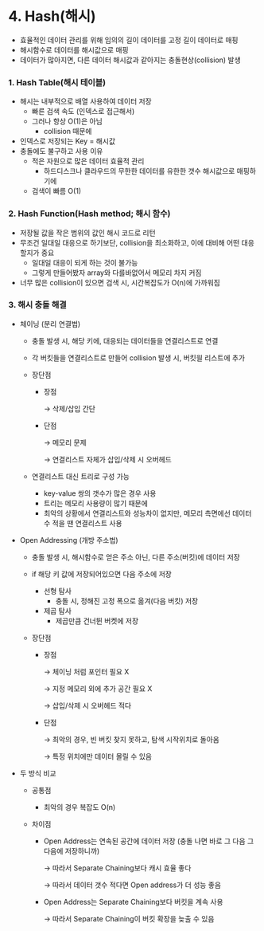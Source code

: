 # 4. Hash(해시)

* 효율적인 데이터 관리를 위해 임의의 길이 데이터를 고정 길이 데이터로 매핑
* 해시함수로 데이터를 해시값으로 매핑
* 데이터가 많아지면, 다른 데이터 해시값과 같아지는 충돌현상(collision) 발생



### 1. Hash Table(해시 테이블)

* 해시는 내부적으로 배열 사용하여 데이터 저장
  * 빠른 검색 속도 (인덱스로 접근해서)
  * 그러나 항상 O(1)은 아님
    * collision 때문에
* 인덱스로 저장되는 Key = 해시값
* 충돌에도 불구하고 사용 이유
  * 적은 자원으로 많은 데이터 효율적 관리
    * 하드디스크나 클라우드의 무한한 데이터를 유한한 갯수 해시값으로 매핑하기에
  * 검색이 빠름 O(1)



### 2. Hash Function(Hash method; 해시 함수)

* 저장될 값을 작은 범위의 값인 해시 코드로 리턴
* 무조건 일대일 대응으로 하기보단, collision을 최소화하고, 이에 대비해 어떤 대응할지가 중요
  * 일대일 대응이 되게 하는 것이 불가능
  * 그렇게 만들어봤자 array와 다를바없어서 메모리 차지 커짐
* 너무 많은 collision이 있으면 검색 시, 시간복잡도가 O(n)에 가까워짐



### 3. 해시 충돌 해결

* 체이닝 (분리 연결법)

  * 충돌 발생 시, 해당 키에, 대응되는 데이터들을 연결리스트로 연결

  * 각 버킷들을 연결리스트로 만들어 collision 발생 시, 버킷읠 리스트에 추가

  * 장단점

    * 장점

      →   삭제/삽입 간단

    * 단점 

      →   메모리 문제

      →   연결리스트 자체가 삽입/삭제 시 오버헤드

  * 연결리스트 대신 트리로 구성 가능

    * key-value 쌍의 갯수가 많은 경우 사용
    * 트리는 메모리 사용량이 많기 때문에
    * 최악의 상황에서 연결리스트와 성능차이 없지만, 메모리 측면에선 데이터 수 적을 땐 연결리스트 사용

* Open Addressing (개방 주소법)

  * 충돌 발생 시, 해시함수로 얻은 주소 아닌, 다른 주소(버킷)에 데이터 저장

  * if 해당 키 값에 저장되어있으면 다음 주소에 저장

    * 선형 탐사
      * 충돌 시, 정해진 고정 폭으로 옮겨(다음 버킷) 저장
    * 제곱 탐사
      * 제곱만큼 건너뛴 버켓에 저장

  * 장단점

    * 장점 

      →   체이닝 처럼 포인터 필요 X

      →   지정 메모리 외에 추가 공간 필요 X

      →   삽입/삭제 시 오버헤드 적다

    * 단점

      →   최악의 경우, 빈 버킷 찾지 못하고, 탐색 시작위치로 돌아옴

      →   특정 위치에만 데이터 몰릴 수 있음

* 두 방식 비교

  * 공통점

    * 최악의 경우 복잡도 O(n)

  * 차이점

    * Open Address는 연속된 공간에 데이터 저장 (충돌 나면 바로 그 다음 그 다음에 저장하니까)

      →   따라서 Separate Chaining보다 캐시 효율 좋다

      →   따라서 데이터 갯수 적다면 Open address가 더 성능 좋음

    * Open Address는 Separate Chaining보다 버킷을 계속 사용

      →   따라서 Separate Chaining이 버킷 확장을 늦출 수 있음